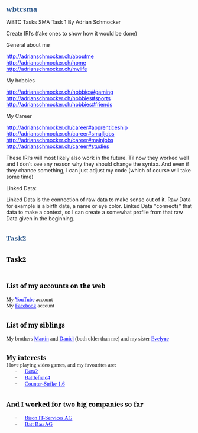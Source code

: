 # wbtcsma
WBTC Tasks SMA
Task 1 By Adrian Schmocker

Create IRI’s (fake ones to show how it would be done)


General about me

http://adrianschmocker.ch/aboutme </br>
http://adrianschmocker.ch/home </br>
http://adrianschmocker.ch/mylife


My hobbies

http://adrianschmocker.ch/hobbies#gaming </br>
http://adrianschmocker.ch/hobbies#sports </br>
http://adrianschmocker.ch/hobbies#friends </br>

My Career

http://adrianschmocker.ch/career#apprenticeship </br>
http://adrianschmocker.ch/career#smalljobs </br>
http://adrianschmocker.ch/career#mainjobs	</br>
http://adrianschmocker.ch/career#studies </br>


These IRI’s will most likely also work in the future. Til now they worked well and I don’t see any reason why they should change the syntax. And even if they chance something, I can just adjust my code (which of course will take some time)

Linked Data:

Linked Data is the connection of raw data to make sense out of it. Raw Data for example is a birth date, a name or eye color.
Linked Data "connects" that data to make a context, so I can create a somewhat profile from that raw Data given in the beginning.


<h1>Task2</h1>
 
 
<html>

<head>
<meta http-equiv=Content-Type content="text/html; charset=windows-1252">
<meta name=Generator content="Microsoft Word 12 (filtered)">
<style>
<!--
 /* Font Definitions */
 @font-face
	{font-family:"Cambria Math";
	panose-1:2 4 5 3 5 4 6 3 2 4;}
@font-face
	{font-family:Cambria;
	panose-1:2 4 5 3 5 4 6 3 2 4;}
@font-face
	{font-family:Calibri;
	panose-1:2 15 5 2 2 2 4 3 2 4;}
 /* Style Definitions */
 p.MsoNormal, li.MsoNormal, div.MsoNormal
	{margin:0cm;
	margin-bottom:.0001pt;
	font-size:11.0pt;
	font-family:"Calibri","sans-serif";}
h1
	{mso-style-link:"Überschrift 1 Zchn";
	margin-top:24.0pt;
	margin-right:0cm;
	margin-bottom:0cm;
	margin-left:0cm;
	margin-bottom:.0001pt;
	page-break-after:avoid;
	font-size:14.0pt;
	font-family:"Cambria","serif";
	color:#365F91;}
h2
	{mso-style-link:"Überschrift 2 Zchn";
	margin-top:10.0pt;
	margin-right:0cm;
	margin-bottom:0cm;
	margin-left:0cm;
	margin-bottom:.0001pt;
	page-break-after:avoid;
	font-size:13.0pt;
	font-family:"Cambria","serif";
	color:#4F81BD;}
a:link, span.MsoHyperlink
	{color:blue;
	text-decoration:underline;}
a:visited, span.MsoHyperlinkFollowed
	{color:purple;
	text-decoration:underline;}
p.MsoListParagraph, li.MsoListParagraph, div.MsoListParagraph
	{margin-top:0cm;
	margin-right:0cm;
	margin-bottom:0cm;
	margin-left:36.0pt;
	margin-bottom:.0001pt;
	font-size:11.0pt;
	font-family:"Calibri","sans-serif";}
span.berschrift1Zchn
	{mso-style-name:"Überschrift 1 Zchn";
	mso-style-link:"Überschrift 1";
	font-family:"Cambria","serif";
	color:#365F91;
	font-weight:bold;}
span.berschrift2Zchn
	{mso-style-name:"Überschrift 2 Zchn";
	mso-style-link:"Überschrift 2";
	font-family:"Cambria","serif";
	color:#4F81BD;
	font-weight:bold;}
p.msolistparagraphcxspfirst, li.msolistparagraphcxspfirst, div.msolistparagraphcxspfirst
	{mso-style-name:msolistparagraphcxspfirst;
	margin-top:0cm;
	margin-right:0cm;
	margin-bottom:0cm;
	margin-left:36.0pt;
	margin-bottom:.0001pt;
	font-size:11.0pt;
	font-family:"Calibri","sans-serif";}
p.msolistparagraphcxspmiddle, li.msolistparagraphcxspmiddle, div.msolistparagraphcxspmiddle
	{mso-style-name:msolistparagraphcxspmiddle;
	margin-top:0cm;
	margin-right:0cm;
	margin-bottom:0cm;
	margin-left:36.0pt;
	margin-bottom:.0001pt;
	font-size:11.0pt;
	font-family:"Calibri","sans-serif";}
p.msolistparagraphcxsplast, li.msolistparagraphcxsplast, div.msolistparagraphcxsplast
	{mso-style-name:msolistparagraphcxsplast;
	margin-top:0cm;
	margin-right:0cm;
	margin-bottom:0cm;
	margin-left:36.0pt;
	margin-bottom:.0001pt;
	font-size:11.0pt;
	font-family:"Calibri","sans-serif";}
.MsoChpDefault
	{font-size:10.0pt;}
@page WordSection1
	{size:595.3pt 841.9pt;
	margin:70.85pt 70.85pt 2.0cm 70.85pt;}
div.WordSection1
	{page:WordSection1;}
-->
</style>

</head>

<body lang=DE-CH link=blue vlink=purple>

<div class=WordSection1>

<h1><span style='color:windowtext'>Task2 </span></h1>

<p class=MsoNormal>&nbsp;</p>

<p class=MsoNormal>&nbsp;</p>

<h2><span lang=EN-GB style='color:windowtext'>List of my accounts on the web</span></h2>

<p class=MsoNormal><span lang=EN-GB>&nbsp;</span></p>

<p class=MsoNormal><span lang=EN-GB>My <a href="http://youtube.com/thetute59">YouTube</a>
account </span></p>

<p class=MsoNormal><span lang=EN-GB>My <a
href="https://www.facebook.com/adrian.schmocker.3">Facebook</a> account</span></p>

<p class=MsoNormal><span lang=EN-GB>&nbsp;</span></p>

<h2><span lang=EN-GB style='color:windowtext'>List of my siblings</span></h2>

<p class=MsoNormal><span lang=EN-GB>&nbsp;</span></p>

<p class=MsoNormal><span lang=EN-GB>My brothers <a
href="https://www.facebook.com/martin.schmocker">Martin</a> and <a
href="https://www.facebook.com/daniel.schmocker.37">Daniel</a> (both older than
me) and my sister <a href="https://www.facebook.com/evelyne.schmocker">Evelyne</a></span></p>

<p class=MsoNormal><span lang=EN-GB>&nbsp;</span></p>

<h2><span lang=EN-GB style='color:windowtext'>My interests</span></h2>

<p class=MsoNormal><span lang=EN-GB>I love playing video games, and my
favourites are:</span></p>

<p class=MsoListParagraph style='text-indent:-18.0pt'><span lang=EN-GB
style='font-family:Symbol'>·</span><span lang=EN-GB style='font-size:7.0pt;
font-family:"Times New Roman","serif"'>&nbsp;&nbsp;&nbsp;&nbsp;&nbsp;&nbsp;&nbsp;&nbsp;
</span><span lang=EN-GB><a href="http://blog.dota2.com/?l=english">Dota2</a></span></p>

<p class=MsoListParagraph style='text-indent:-18.0pt'><span lang=EN-GB
style='font-family:Symbol'>·</span><span lang=EN-GB style='font-size:7.0pt;
font-family:"Times New Roman","serif"'>&nbsp;&nbsp;&nbsp;&nbsp;&nbsp;&nbsp;&nbsp;&nbsp;
</span><span lang=EN-GB><a href="http://www.battlefield.com/battlefield-4">Battlefield4</a></span></p>

<p class=MsoListParagraph style='text-indent:-18.0pt'><span lang=EN-GB
style='font-family:Symbol'>·</span><span lang=EN-GB style='font-size:7.0pt;
font-family:"Times New Roman","serif"'>&nbsp;&nbsp;&nbsp;&nbsp;&nbsp;&nbsp;&nbsp;&nbsp;
</span><span lang=EN-GB><a href="http://counter-strike.soft32.com/">Counter-Strike
1.6</a></span></p>

<p class=MsoNormal><span lang=EN-GB>&nbsp;</span></p>

<p class=MsoNormal><span lang=EN-GB>&nbsp;</span></p>

<p class=MsoNormal><span class=berschrift2Zchn><span lang=EN-GB
style='font-size:13.0pt;color:windowtext'>And I worked for two big companies so
far</span></span></p>

<p class=MsoNormal><span lang=EN-GB>&nbsp;</span></p>

<p class=MsoListParagraph style='text-indent:-18.0pt'><span lang=EN-GB
style='font-family:Symbol'>·</span><span lang=EN-GB style='font-size:7.0pt;
font-family:"Times New Roman","serif"'>&nbsp;&nbsp;&nbsp;&nbsp;&nbsp;&nbsp;&nbsp;&nbsp;
</span><span lang=EN-GB><a href="http://www.bison-its.ch/">Bison IT-Services AG</a></span></p>

<p class=MsoListParagraph style='text-indent:-18.0pt'><span lang=EN-GB
style='font-family:Symbol'>·</span><span lang=EN-GB style='font-size:7.0pt;
font-family:"Times New Roman","serif"'>&nbsp;&nbsp;&nbsp;&nbsp;&nbsp;&nbsp;&nbsp;&nbsp;
</span><span lang=EN-GB><a href="http://www.battbau.ch/home/">Batt Bau AG</a></span></p>

<p class=MsoNormal><span lang=EN-GB>&nbsp;</span></p>

<p class=MsoListParagraph><span lang=EN-GB>&nbsp;</span></p>

<p class=MsoNormal><span lang=EN-GB>&nbsp;</span></p>

<p class=MsoNormal><span lang=EN-GB>&nbsp;</span></p>

<p class=MsoNormal><span lang=EN-GB>&nbsp;</span></p>

</div>

</body>

</html>
